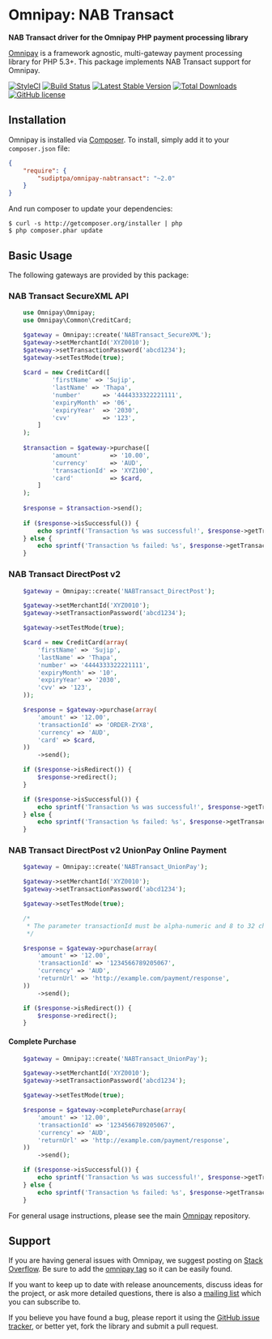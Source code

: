 # Omnipay: NAB Transact

**NAB Transact driver for the Omnipay PHP payment processing library**

[Omnipay](https://github.com/thephpleague/omnipay) is a framework agnostic, multi-gateway payment
processing library for PHP 5.3+. This package implements NAB Transact support for Omnipay.

[![StyleCI](https://styleci.io/repos/74269379/shield?branch=master)](https://styleci.io/repos/74269379)
[![Build Status](https://travis-ci.org/sudiptpa/omnipay-nabtransact.svg?branch=master&style=flat-square)](https://travis-ci.org/sudiptpa/omnipay-nabtransact)
[![Latest Stable Version](https://poser.pugx.org/sudiptpa/omnipay-nabtransact/v/stable?style=flat-square)](https://packagist.org/packages/sudiptpa/omnipay-nabtransact)
[![Total Downloads](https://poser.pugx.org/sudiptpa/omnipay-nabtransact/downloads?style=flat-square)](https://packagist.org/packages/sudiptpa/omnipay-nabtransact)
[![GitHub license](https://img.shields.io/badge/license-MIT-blue.svg?style=flat-square)](https://raw.githubusercontent.com/sudiptpa/omnipay-nabtransact/master/LICENSE)

## Installation

Omnipay is installed via [Composer](http://getcomposer.org/). To install, simply add it
to your `composer.json` file:

```json
{
    "require": {
        "sudiptpa/omnipay-nabtransact": "~2.0"
    }
}
```

And run composer to update your dependencies:

    $ curl -s http://getcomposer.org/installer | php
    $ php composer.phar update

## Basic Usage

The following gateways are provided by this package:

### NAB Transact SecureXML API

```php
    use Omnipay\Omnipay;
    use Omnipay\Common\CreditCard;

    $gateway = Omnipay::create('NABTransact_SecureXML');
    $gateway->setMerchantId('XYZ0010');
    $gateway->setTransactionPassword('abcd1234');
    $gateway->setTestMode(true);
 
    $card = new CreditCard([
            'firstName' => 'Sujip',
            'lastName' => 'Thapa',            
            'number'      => '4444333322221111',
            'expiryMonth' => '06',
            'expiryYear'  => '2030',
            'cvv'         => '123',
        ]
    );
 
    $transaction = $gateway->purchase([
            'amount'        => '10.00',
            'currency'      => 'AUD',
            'transactionId' => 'XYZ100',
            'card'          => $card,
        ]
    );
 
    $response = $transaction->send();
 
    if ($response->isSuccessful()) {
        echo sprintf('Transaction %s was successful!', $response->getTransactionReference());
    } else {
        echo sprintf('Transaction %s failed: %s', $response->getTransactionReference(), $response->getMessage());
    }

```
### NAB Transact DirectPost v2

```php
    $gateway = Omnipay::create('NABTransact_DirectPost');

    $gateway->setMerchantId('XYZ0010');
    $gateway->setTransactionPassword('abcd1234');

    $gateway->setTestMode(true);

    $card = new CreditCard(array(
        'firstName' => 'Sujip',
        'lastName' => 'Thapa',
        'number' => '4444333322221111',
        'expiryMonth' => '10',
        'expiryYear' => '2030',
        'cvv' => '123',
    ));

    $response = $gateway->purchase(array(
        'amount' => '12.00',
        'transactionId' => 'ORDER-ZYX8',
        'currency' => 'AUD',
        'card' => $card,
    ))
        ->send();

    if ($response->isRedirect()) {
        $response->redirect();
    }

    if ($response->isSuccessful()) {
        echo sprintf('Transaction %s was successful!', $response->getTransactionReference());
    } else {
        echo sprintf('Transaction %s failed: %s', $response->getTransactionReference(), $response->getMessage());
    }

```

### NAB Transact DirectPost v2 UnionPay Online Payment

```php
    $gateway = Omnipay::create('NABTransact_UnionPay');

    $gateway->setMerchantId('XYZ0010');
    $gateway->setTransactionPassword('abcd1234');

    $gateway->setTestMode(true);

    /*
     * The parameter transactionId must be alpha-numeric and 8 to 32 characters in length
     */

    $response = $gateway->purchase(array(
        'amount' => '12.00',
        'transactionId' => '1234566789205067',
        'currency' => 'AUD',
        'returnUrl' => 'http://example.com/payment/response',
    ))
        ->send();

    if ($response->isRedirect()) {
        $response->redirect();
    }
```

#### Complete Purchase

```php
    $gateway = Omnipay::create('NABTransact_UnionPay');

    $gateway->setMerchantId('XYZ0010');
    $gateway->setTransactionPassword('abcd1234');

    $gateway->setTestMode(true);

    $response = $gateway->completePurchase(array(
        'amount' => '12.00',
        'transactionId' => '1234566789205067',
        'currency' => 'AUD',
        'returnUrl' => 'http://example.com/payment/response',
    ))
        ->send();

    if ($response->isSuccessful()) {
        echo sprintf('Transaction %s was successful!', $response->getTransactionReference());
    } else {
        echo sprintf('Transaction %s failed: %s', $response->getTransactionReference(), $response->getMessage());
    }

```

For general usage instructions, please see the main [Omnipay](https://github.com/thephpleague/omnipay)
repository.

## Support

If you are having general issues with Omnipay, we suggest posting on
[Stack Overflow](http://stackoverflow.com/). Be sure to add the
[omnipay tag](http://stackoverflow.com/questions/tagged/omnipay) so it can be easily found.

If you want to keep up to date with release anouncements, discuss ideas for the project,
or ask more detailed questions, there is also a [mailing list](https://groups.google.com/forum/#!forum/omnipay) which
you can subscribe to.

If you believe you have found a bug, please report it using the [GitHub issue tracker](https://github.com/sudiptpa/nabtransact/issues),
or better yet, fork the library and submit a pull request.

